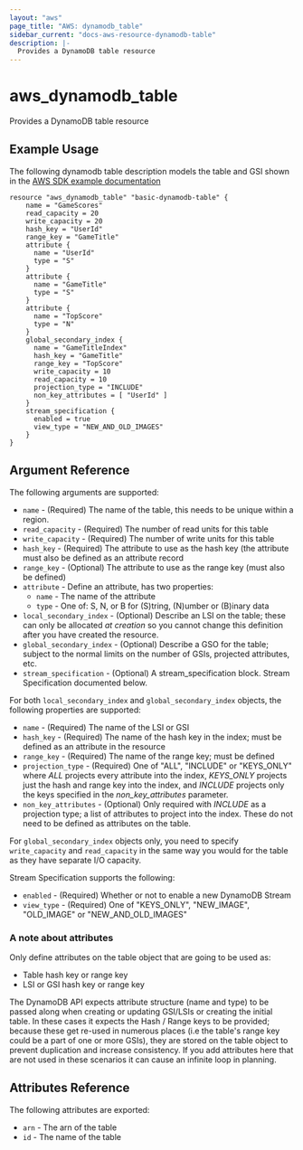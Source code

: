 ```yaml
---
layout: "aws"
page_title: "AWS: dynamodb_table"
sidebar_current: "docs-aws-resource-dynamodb-table"
description: |-
  Provides a DynamoDB table resource
---
```


# aws\_dynamodb\_table

Provides a DynamoDB table resource

## Example Usage

The following dynamodb table description models the table and GSI shown
in the [AWS SDK example documentation](http://docs.aws.amazon.com/amazondynamodb/latest/developerguide/GSI.html)

```
resource "aws_dynamodb_table" "basic-dynamodb-table" {
    name = "GameScores"
    read_capacity = 20
    write_capacity = 20
    hash_key = "UserId"
    range_key = "GameTitle"
    attribute {
      name = "UserId"
      type = "S"
    }
    attribute {
      name = "GameTitle"
      type = "S"
    }
    attribute {
      name = "TopScore"
      type = "N"
    }
    global_secondary_index {
      name = "GameTitleIndex"
      hash_key = "GameTitle"
      range_key = "TopScore"
      write_capacity = 10
      read_capacity = 10
      projection_type = "INCLUDE"
      non_key_attributes = [ "UserId" ]
    }
    stream_specification {
      enabled = true
      view_type = "NEW_AND_OLD_IMAGES"
    }
}
```

## Argument Reference

The following arguments are supported:

* `name` - (Required) The name of the table, this needs to be unique
  within a region.
* `read_capacity` - (Required) The number of read units for this table
* `write_capacity` - (Required) The number of write units for this table
* `hash_key` - (Required) The attribute to use as the hash key (the
  attribute must also be defined as an attribute record
* `range_key` - (Optional) The attribute to use as the range key (must
  also be defined)
* `attribute` - Define an attribute, has two properties:
  * `name` - The name of the attribute
  * `type` - One of: S, N, or B for (S)tring, (N)umber or (B)inary data
* `local_secondary_index` - (Optional) Describe an LSI on the table;
  these can only be allocated *at creation* so you cannot change this
definition after you have created the resource.
* `global_secondary_index` - (Optional) Describe a GSO for the table;
  subject to the normal limits on the number of GSIs, projected
attributes, etc.  
* `stream_specification` - (Optional) A stream_specification block. Stream 
Specification documented below.

For both `local_secondary_index` and `global_secondary_index` objects,
the following properties are supported:

* `name` - (Required) The name of the LSI or GSI
* `hash_key` - (Required) The name of the hash key in the index; must be
  defined as an attribute in the resource
* `range_key` - (Required) The name of the range key; must be defined
* `projection_type` - (Required) One of "ALL", "INCLUDE" or "KEYS_ONLY"
   where *ALL* projects every attribute into the index, *KEYS_ONLY*
    projects just the hash and range key into the index, and *INCLUDE*
    projects only the keys specified in the _non_key_attributes_
parameter.
* `non_key_attributes` - (Optional) Only required with *INCLUDE* as a
  projection type; a list of attributes to project into the index. These
do not need to be defined as attributes on the table.

For `global_secondary_index` objects only, you need to specify
`write_capacity` and `read_capacity` in the same way you would for the
table as they have separate I/O capacity.

Stream Specification supports the following:

* `enabled` - (Required) Whether or not to enable a new DynamoDB Stream
* `view_type` - (Required) One of "KEYS_ONLY", "NEW_IMAGE", "OLD_IMAGE" or 
"NEW_AND_OLD_IMAGES"


### A note about attributes

Only define attributes on the table object that are going to be used as:

* Table hash key or range key
* LSI or GSI hash key or range key

The DynamoDB API expects attribute structure (name and type) to be
passed along when creating or updating GSI/LSIs or creating the initial
table. In these cases it expects the Hash / Range keys to be provided;
because these get re-used in numerous places (i.e the table's range key
could be a part of one or more GSIs), they are stored on the table
object to prevent duplication and increase consistency. If you add
attributes here that are not used in these scenarios it can cause an
infinite loop in planning.  


## Attributes Reference

The following attributes are exported:

* `arn` - The arn of the table
* `id` - The name of the table

